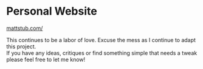 # Personal Website
[mattstub.com/](http://www.mattstub.com)

This continues to be a labor of love. Excuse the mess as I continue to adapt this project.  
If you have any ideas, critiques or find something simple that needs a tweak please feel free to let me know!

